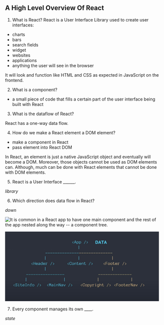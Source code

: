 
## A High Level Overview Of React

1. What is React?
React is a User Interface Library used to create user interfaces:

- charts
- bars
- search fields
- widget
- websites
- applications
- anything the user will see in the browser

It will look and function like HTML and CSS as expected in JavaScript on the frontend.


2. What is a component?

-  a small piece of code that fills a certain part of the user interface being built with React

3. What is the dataflow of React?

React has a one-way data flow.

4. How do we make a React element a DOM element?

- make a component in React
- pass element into React DOM

In React, an element is just a native JavaScript object and eventually will become a DOM. Moreover, those objects cannot be used as DOM elements can. Although, much can be done with React elements that cannot be done with DOM elements.

5. React is a User Interface ______.

*library*

6. Which direction does data flow in React?

*down*

![It is common in a React app to have one main component and the rest of the app nested along the way -- a component tree.](./ReactPrepWorkScreenshot.jpg)

![Both the direction of the data flow (left and right) and the recipients can also be controlled. Since these are functions, we pass the data as parameters or *props*.](./ReactPrepWork-DataFlowDirection.jpg)

7. Every component manages its own ____.

*state*





